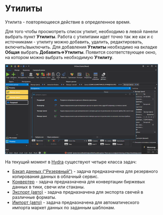# Утилиты

Утилита \- повторяющееся действие в определенное время.

Для того чтобы просмотреть список утилит, необходимо в левой панели выбрать пункт **Утилиты**. Работа с утилитами идет точно так же как и с источниками \- утилиту можно добавить, удалить, редактировать, включить\/выключить. Для добавления **Утилиты** необходимо на вкладке **Общая** выбрать **Добавить\=\>Утилиты**. Появится соответствующее окно, на котором можно выбрать необходимую **Утилиту**.

![hydra tasks](../../images/hydra_tasks.png)

На текущий момент в [Hydra](../hydra.md) существуют четыре класса задач:

- [Бэкап данных ("Резервный")](misc/backup.md) \- задача предназначена для резервного копирования данных в облачный сервис. 
- [Конвертер](tasks/converter.md) \- задача предназначена для конвертации биржевых данных в тики, свечи или стаканы. 
- [Экспорт (авто)](tasks/export_auto.md) \- задача предназначена для экспорта свечей в различные форматы. 
- [Импорт (авто)](tasks/import_auto.md) \- задача предназначена для автоматического импорта маркет данных по заданным шаблонам. 
